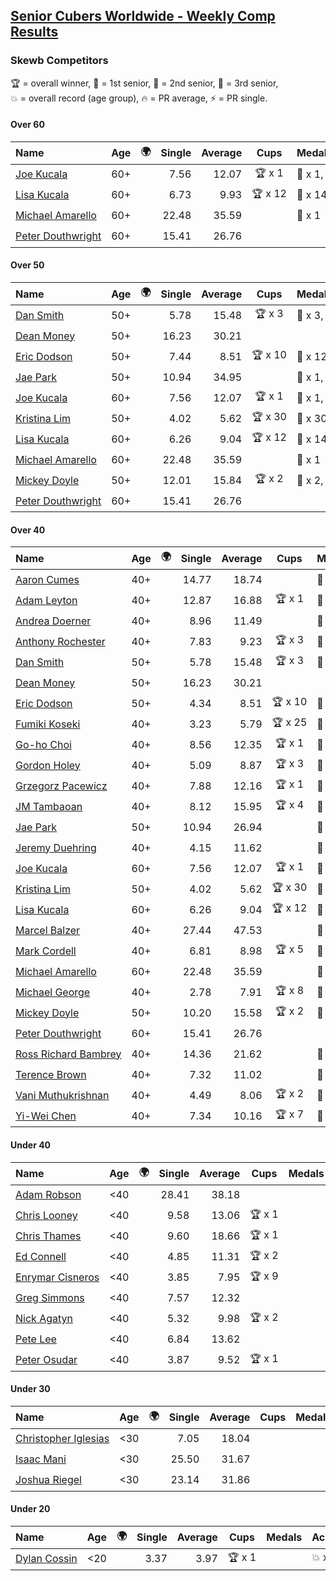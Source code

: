 <style>table {white-space: nowrap;}</style>
<link rel="stylesheet" type="text/css" href="/scw-comp/css/flags.css" />

## [Senior Cubers Worldwide - Weekly Comp Results](/scw-comp/results/)
### Skewb Competitors

<span style="white-space: nowrap;">🏆 = overall winner</span>, <span style="white-space: nowrap;">🥇 = 1st senior</span>, <span style="white-space: nowrap;">🥈 = 2nd senior</span>, <span style="white-space: nowrap;">🥉 = 3rd senior</span>, <span style="white-space: nowrap;">💥 = overall record (age group)</span>, <span style="white-space: nowrap;">🔥 = PR average</span>, <span style="white-space: nowrap;">⚡ = PR single</span>.

#### Over 60

| Name | Age | 🌍 | Single | Average | Cups | Medals | Achievements |
| :-- | :--: | :--: | --: | --: | :--: | :-- | :-- |
| [Joe Kucala](../../persons/joe_kucala/skewb.md) | 60+ | <i class="flag flag-US" /> | 7.56 | 12.07 | 🏆 x 1 | 🥇 x 1, 🥈 x 6, 🥉 x 19 | 💥 x 5, 🔥 x 6, ⚡ x 7 |
| [Lisa Kucala](../../persons/lisa_kucala/skewb.md) | 60+ | <i class="flag flag-US" /> | 6.73 | 9.93 | 🏆 x 12 | 🥇 x 14, 🥈 x 29, 🥉 x 12 | 💥 x 17, 🔥 x 15, ⚡ x 12 |
| [Michael Amarello](../../persons/michael_amarello/skewb.md) | 60+ | <i class="flag flag-US" /> | 22.48 | 35.59 |  | 🥉 x 1 | 🔥 x 3, ⚡ x 2 |
| [Peter Douthwright](../../persons/peter_douthwright/skewb.md) | 60+ | <i class="flag flag-CA" /> | 15.41 | 26.76 |  |  | 💥 x 1, 🔥 x 1, ⚡ x 1 |

#### Over 50

| Name | Age | 🌍 | Single | Average | Cups | Medals | Achievements |
| :-- | :--: | :--: | --: | --: | :--: | :-- | :-- |
| [Dan Smith](../../persons/dan_smith/skewb.md) | 50+ | <i class="flag flag-US" /> | 5.78 | 15.48 | 🏆 x 3 | 🥇 x 3, 🥈 x 5, 🥉 x 4 | 💥 x 1, 🔥 x 6, ⚡ x 3 |
| [Dean Money](../../persons/dean_money/skewb.md) | 50+ | <i class="flag flag-US" /> | 16.23 | 30.21 |  |  | 🔥 x 2, ⚡ x 2 |
| [Eric Dodson](../../persons/eric_dodson/skewb.md) | 50+ | <i class="flag flag-US" /> | 7.44 | 8.51 | 🏆 x 10 | 🥇 x 12, 🥈 x 5, 🥉 x 2 | 🔥 x 8, ⚡ x 7 |
| [Jae Park](../../persons/jae_park/skewb.md) | 50+ | <i class="flag flag-US" /> | 10.94 | 34.95 |  | 🥇 x 1, 🥈 x 9 | 💥 x 4, 🔥 x 6, ⚡ x 6 |
| [Joe Kucala](../../persons/joe_kucala/skewb.md) | 60+ | <i class="flag flag-US" /> | 7.56 | 12.07 | 🏆 x 1 | 🥇 x 1, 🥈 x 6, 🥉 x 19 | 💥 x 5, 🔥 x 6, ⚡ x 7 |
| [Kristina Lim](../../persons/kristina_lim/skewb.md) | 50+ | <i class="flag flag-US" /> | 4.02 | 5.62 | 🏆 x 30 | 🥇 x 30, 🥉 x 1 | 💥 x 9, 🔥 x 10, ⚡ x 5 |
| [Lisa Kucala](../../persons/lisa_kucala/skewb.md) | 60+ | <i class="flag flag-US" /> | 6.26 | 9.04 | 🏆 x 12 | 🥇 x 14, 🥈 x 29, 🥉 x 12 | 💥 x 17, 🔥 x 15, ⚡ x 12 |
| [Michael Amarello](../../persons/michael_amarello/skewb.md) | 60+ | <i class="flag flag-US" /> | 22.48 | 35.59 |  | 🥉 x 1 | 🔥 x 3, ⚡ x 2 |
| [Mickey Doyle](../../persons/mickey_doyle/skewb.md) | 50+ | <i class="flag flag-US" /> | 12.01 | 15.84 | 🏆 x 2 | 🥇 x 2, 🥈 x 5, 🥉 x 5 | 🔥 x 8, ⚡ x 6 |
| [Peter Douthwright](../../persons/peter_douthwright/skewb.md) | 60+ | <i class="flag flag-CA" /> | 15.41 | 26.76 |  |  | 💥 x 1, 🔥 x 1, ⚡ x 1 |

#### Over 40

| Name | Age | 🌍 | Single | Average | Cups | Medals | Achievements |
| :-- | :--: | :--: | --: | --: | :--: | :-- | :-- |
| [Aaron Cumes](../../persons/aaron_cumes/skewb.md) | 40+ | <i class="flag flag-GB" /> | 14.77 | 18.74 |  | 🥈 x 4 | 🔥 x 4, ⚡ x 2 |
| [Adam Leyton](../../persons/adam_leyton/skewb.md) | 40+ | <i class="flag flag-GB" /> | 12.87 | 16.88 | 🏆 x 1 | 🥇 x 1 | 🔥 x 2, ⚡ x 2 |
| [Andrea Doerner](../../persons/andrea_doerner/skewb.md) | 40+ | <i class="flag flag-DE" /> | 8.96 | 11.49 |  | 🥇 x 1, 🥈 x 1, 🥉 x 1 | 🔥 x 2, ⚡ x 2 |
| [Anthony Rochester](../../persons/anthony_rochester/skewb.md) | 40+ | <i class="flag flag-AU" /> | 7.83 | 9.23 | 🏆 x 3 | 🥇 x 5, 🥈 x 3 | 🔥 x 6, ⚡ x 5 |
| [Dan Smith](../../persons/dan_smith/skewb.md) | 50+ | <i class="flag flag-US" /> | 5.78 | 15.48 | 🏆 x 3 | 🥇 x 3, 🥈 x 5, 🥉 x 4 | 💥 x 1, 🔥 x 6, ⚡ x 3 |
| [Dean Money](../../persons/dean_money/skewb.md) | 50+ | <i class="flag flag-US" /> | 16.23 | 30.21 |  |  | 🔥 x 2, ⚡ x 2 |
| [Eric Dodson](../../persons/eric_dodson/skewb.md) | 50+ | <i class="flag flag-US" /> | 4.34 | 8.51 | 🏆 x 10 | 🥇 x 12, 🥈 x 5, 🥉 x 2 | 🔥 x 8, ⚡ x 7 |
| [Fumiki Koseki](../../persons/fumiki_koseki/skewb.md) | 40+ | <i class="flag flag-JP" /> | 3.23 | 5.79 | 🏆 x 25 | 🥇 x 25 | 💥 x 7, 🔥 x 7, ⚡ x 4 |
| [Go-ho Choi](../../persons/go_ho_choi/skewb.md) | 40+ | <i class="flag flag-KR" /> | 8.56 | 12.35 | 🏆 x 1 | 🥇 x 1 | 🔥 x 1, ⚡ x 1 |
| [Gordon Holey](../../persons/gordon_holey/skewb.md) | 40+ | <i class="flag flag-US" /> | 5.09 | 8.87 | 🏆 x 3 | 🥇 x 3, 🥈 x 7, 🥉 x 4 | 🔥 x 9, ⚡ x 5 |
| [Grzegorz Pacewicz](../../persons/grzegorz_pacewicz/skewb.md) | 40+ | <i class="flag flag-PL" /> | 7.88 | 12.16 | 🏆 x 1 | 🥇 x 1 | 🔥 x 1, ⚡ x 1 |
| [JM Tambaoan](../../persons/jm_tambaoan/skewb.md) | 40+ | <i class="flag flag-PH" /> | 8.12 | 15.95 | 🏆 x 4 | 🥇 x 5, 🥈 x 9, 🥉 x 5 | 🔥 x 6, ⚡ x 5 |
| [Jae Park](../../persons/jae_park/skewb.md) | 50+ | <i class="flag flag-US" /> | 10.94 | 26.94 |  | 🥇 x 1, 🥈 x 9 | 💥 x 4, 🔥 x 6, ⚡ x 6 |
| [Jeremy Duehring](../../persons/jeremy_duehring/skewb.md) | 40+ | <i class="flag flag-US" /> | 4.15 | 11.62 |  | 🥈 x 1 | 🔥 x 1, ⚡ x 1 |
| [Joe Kucala](../../persons/joe_kucala/skewb.md) | 60+ | <i class="flag flag-US" /> | 7.56 | 12.07 | 🏆 x 1 | 🥇 x 1, 🥈 x 6, 🥉 x 19 | 💥 x 5, 🔥 x 6, ⚡ x 7 |
| [Kristina Lim](../../persons/kristina_lim/skewb.md) | 50+ | <i class="flag flag-US" /> | 4.02 | 5.62 | 🏆 x 30 | 🥇 x 30, 🥉 x 1 | 💥 x 9, 🔥 x 10, ⚡ x 5 |
| [Lisa Kucala](../../persons/lisa_kucala/skewb.md) | 60+ | <i class="flag flag-US" /> | 6.26 | 9.04 | 🏆 x 12 | 🥇 x 14, 🥈 x 29, 🥉 x 12 | 💥 x 17, 🔥 x 15, ⚡ x 12 |
| [Marcel Balzer](../../persons/marcel_balzer/skewb.md) | 40+ | <i class="flag flag-DE" /> | 27.44 | 47.53 |  | 🥈 x 2, 🥉 x 1 | 🔥 x 3, ⚡ x 1 |
| [Mark Cordell](../../persons/mark_cordell/skewb.md) | 40+ | <i class="flag flag-US" /> | 6.81 | 8.98 | 🏆 x 5 | 🥇 x 5, 🥈 x 8, 🥉 x 2 | 🔥 x 5, ⚡ x 6 |
| [Michael Amarello](../../persons/michael_amarello/skewb.md) | 60+ | <i class="flag flag-US" /> | 22.48 | 35.59 |  | 🥉 x 1 | 🔥 x 3, ⚡ x 2 |
| [Michael George](../../persons/michael_george/skewb.md) | 40+ | <i class="flag flag-GB" /> | 2.78 | 7.91 | 🏆 x 8 | 🥇 x 10 | 💥 x 4, 🔥 x 3, ⚡ x 2 |
| [Mickey Doyle](../../persons/mickey_doyle/skewb.md) | 50+ | <i class="flag flag-US" /> | 10.20 | 15.58 | 🏆 x 2 | 🥇 x 2, 🥈 x 5, 🥉 x 5 | 🔥 x 8, ⚡ x 6 |
| [Peter Douthwright](../../persons/peter_douthwright/skewb.md) | 60+ | <i class="flag flag-CA" /> | 15.41 | 26.76 |  |  | 💥 x 1, 🔥 x 1, ⚡ x 1 |
| [Ross Richard Bambrey](../../persons/ross_richard_bambrey/skewb.md) | 40+ | <i class="flag flag-GB" /> | 14.36 | 21.62 |  | 🥉 x 1 | 🔥 x 2, ⚡ x 2 |
| [Terence Brown](../../persons/terence_brown/skewb.md) | 40+ | <i class="flag flag-NZ" /> | 7.32 | 11.02 |  | 🥈 x 2 | 🔥 x 1, ⚡ x 2 |
| [Vani Muthukrishnan](../../persons/vani_muthukrishnan/skewb.md) | 40+ | <i class="flag flag-IN" /> | 4.49 | 8.06 | 🏆 x 2 | 🥇 x 2, 🥈 x 1 | 🔥 x 3, ⚡ x 3 |
| [Yi-Wei Chen](../../persons/yi_wei_chen/skewb.md) | 40+ | <i class="flag flag-TW" /> | 7.34 | 10.16 | 🏆 x 7 | 🥇 x 8, 🥉 x 2 | 🔥 x 4, ⚡ x 4 |

#### Under 40

| Name | Age | 🌍 | Single | Average | Cups | Medals | Achievements |
| :-- | :--: | :--: | --: | --: | :--: | :-- | :-- |
| [Adam Robson](../../persons/adam_robson/skewb.md) | <40 | <i class="flag flag-GB" /> | 28.41 | 38.18 |  |  | 🔥 x 1, ⚡ x 1 |
| [Chris Looney](../../persons/chris_looney/skewb.md) | <40 | <i class="flag flag-US" /> | 9.58 | 13.06 | 🏆 x 1 |  | 🔥 x 2, ⚡ x 2 |
| [Chris Thames](../../persons/chris_thames/skewb.md) | <40 | <i class="flag flag-US" /> | 9.60 | 18.66 | 🏆 x 1 |  | 🔥 x 4, ⚡ x 2 |
| [Ed Connell](../../persons/ed_connell/skewb.md) | <40 | <i class="flag flag-IE" /> | 4.85 | 11.31 | 🏆 x 2 |  | 🔥 x 3, ⚡ x 3 |
| [Enrymar Cisneros](../../persons/enrymar_cisneros/skewb.md) | <40 | <i class="flag flag-VE" /> | 3.85 | 7.95 | 🏆 x 9 |  | 🔥 x 3, ⚡ x 5 |
| [Greg Simmons](../../persons/greg_simmons/skewb.md) | <40 | <i class="flag flag-GB" /> | 7.57 | 12.32 |  |  | 🔥 x 1, ⚡ x 1 |
| [Nick Agatyn](../../persons/nick_agatyn/skewb.md) | <40 | <i class="flag flag-AU" /> | 5.32 | 9.98 | 🏆 x 2 |  | 🔥 x 3, ⚡ x 3 |
| [Pete Lee](../../persons/pete_lee/skewb.md) | <40 | <i class="flag flag-GB" /> | 6.84 | 13.62 |  |  | 🔥 x 2, ⚡ x 3 |
| [Peter Osudar](../../persons/peter_osudar/skewb.md) | <40 | <i class="flag flag-CA" /> | 3.87 | 9.52 | 🏆 x 1 |  | 🔥 x 1, ⚡ x 1 |

#### Under 30

| Name | Age | 🌍 | Single | Average | Cups | Medals | Achievements |
| :-- | :--: | :--: | --: | --: | :--: | :-- | :-- |
| [Christopher Iglesias](../../persons/christopher_iglesias/skewb.md) | <30 | <i class="flag flag-US" /> | 7.05 | 18.04 |  |  | 🔥 x 2, ⚡ x 2 |
| [Isaac Mani](../../persons/isaac_mani/skewb.md) | <30 | <i class="flag flag-MX" /> | 25.50 | 31.67 |  |  | 🔥 x 1, ⚡ x 1 |
| [Joshua Riegel](../../persons/joshua_riegel/skewb.md) | <30 | <i class="flag flag-US" /> | 23.14 | 31.86 |  |  | 🔥 x 1, ⚡ x 1 |

#### Under 20

| Name | Age | 🌍 | Single | Average | Cups | Medals | Achievements |
| :-- | :--: | :--: | --: | --: | :--: | :-- | :-- |
| [Dylan Cossin](../../persons/dylan_cossin/skewb.md) | <20 | <i class="flag flag-US" /> | 3.37 | 3.97 | 🏆 x 1 |  | 💥 x 1, 🔥 x 1, ⚡ x 1 |


<!-- Global site tag (gtag.js) - Google Analytics -->
<script async src="https://www.googletagmanager.com/gtag/js?id=UA-86348435-3"></script>
<script>window.dataLayer = window.dataLayer || []; function gtag() {dataLayer.push(arguments);} gtag('js', new Date()); gtag('config', 'UA-86348435-3');</script>
